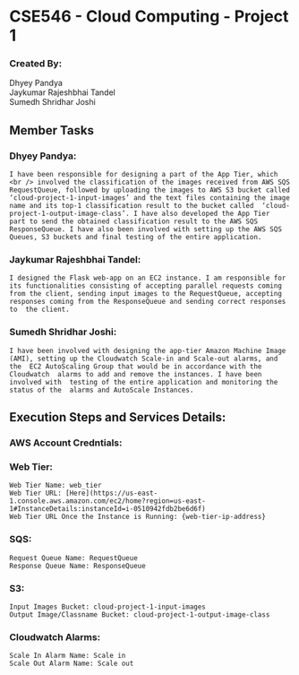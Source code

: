 # CSE546 - Cloud Computing - Project 1

### Created By:  
Dhyey Pandya  
Jaykumar Rajeshbhai Tandel  
Sumedh Shridhar Joshi  

## Member Tasks
### Dhyey Pandya:  
	I have been responsible for designing a part of the App Tier, which <br /> involved the classification of the images received from AWS SQS  RequestQueue, followed by uploading the images to AWS S3 bucket called  ‘cloud-project-1-input-images’ and the text files containing the image  name and its top-1 classification result to the bucket called  ‘cloud-project-1-output-image-class’. I have also developed the App Tier  part to send the obtained classification result to the AWS SQS  ResponseQueue. I have also been involved with setting up the AWS SQS  Queues, S3 buckets and final testing of the entire application.  
### Jaykumar Rajeshbhai Tandel:  
	I designed the Flask web-app on an EC2 instance. I am responsible for  its functionalities consisting of accepting parallel requests coming  from the client, sending input images to the RequestQueue, accepting  responses coming from the ResponseQueue and sending correct responses to  the client.   
### Sumedh Shridhar Joshi:  
	I have been involved with designing the app-tier Amazon Machine Image  (AMI), setting up the Cloudwatch Scale-in and Scale-out alarms, and the  EC2 AutoScaling Group that would be in accordance with the Cloudwatch  alarms to add and remove the instances. I have been involved with  testing of the entire application and monitoring the status of the  alarms and AutoScale Instances.  

## Execution Steps and Services Details:
### AWS Account Credntials:


### Web Tier:
    Web Tier Name: web_tier
    Web Tier URL: [Here](https://us-east-1.console.aws.amazon.com/ec2/home?region=us-east-1#InstanceDetails:instanceId=i-0510942fdb2be6d6f)  
    Web Tier URL Once the Instance is Running: {web-tier-ip-address}

### SQS:
    Request Queue Name: RequestQueue  
    Response Queue Name: ResponseQueue

### S3:
    Input Images Bucket: cloud-project-1-input-images
    Output Image/Classname Bucket: cloud-project-1-output-image-class

### Cloudwatch Alarms:
    Scale In Alarm Name: Scale in  
    Scale Out Alarm Name: Scale out
